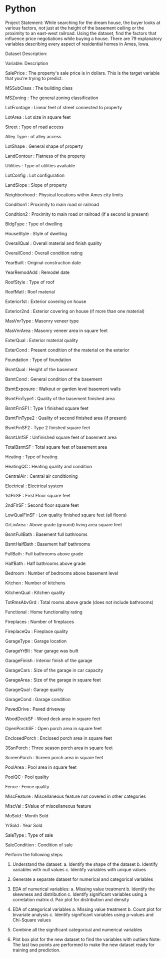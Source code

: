 # Python


Project Statement:
While searching for the dream house, the buyer looks at various factors, not just at the height of the basement ceiling or the proximity to an east-west railroad.
Using the dataset, find the factors that influence price negotiations while buying a house.
There are 79 explanatory variables describing every aspect of residential homes in Ames, Iowa.


Dataset Description:

Variable: 	Description

SalePrice	: The property's sale price is in dollars. This is the target variable that you're trying to predict.

MSSubClass	: The building class

MSZoning	: The general zoning classification

LotFrontage	 : Linear feet of street connected to property

LotArea	: Lot size in square feet

Street	: Type of road access

Alley	Type : of alley access

LotShape	: General shape of property

LandContour : Flatness of the property

Utilities	: Type of utilities available

LotConfig	: Lot configuration

LandSlope	: Slope of property

Neighborhood	: Physical locations within Ames city limits

Condition1	: Proximity to main road or railroad

Condition2	: Proximity to main road or railroad (if a second is present)

BldgType	: Type of dwelling

HouseStyle	: Style of dwelling

OverallQual	: Overall material and finish quality

OverallCond	: Overall condition rating

YearBuilt	: Original construction date

YearRemodAdd	: Remodel date

RoofStyle	: Type of roof

RoofMatl	: Roof material

Exterior1st	: Exterior covering on house

Exterior2nd	: Exterior covering on house (if more than one material)

MasVnrType	: Masonry veneer type

MasVnrArea	: Masonry veneer area in square feet

ExterQual	: Exterior material quality

ExterCond	: Present condition of the material on the exterior

Foundation	: Type of foundation

BsmtQual	: Height of the basement

BsmtCond	: General condition of the basement

BsmtExposure	: Walkout or garden level basement walls

BsmtFinType1	: Quality of the basement finished area

BsmtFinSF1	: Type 1 finished square feet

BsmtFinType2	: Quality of second finished area (if present)

BsmtFinSF2	: Type 2 finished square feet

BsmtUnfSF : Unfinished square feet of basement area

TotalBsmtSF	: Total square feet of basement area

Heating	: Type of heating

HeatingQC	: Heating quality and condition

CentralAir	: Central air conditioning

Electrical	: Electrical system

1stFlrSF	: First Floor square feet

2ndFlrSF	: Second floor square feet

LowQualFinSF	: Low quality finished square feet (all floors)

GrLivArea	: Above grade (ground) living area square feet

BsmtFullBath	: Basement full bathrooms

BsmtHalfBath	: Basement half bathrooms

FullBath	: Full bathrooms above grade

HalfBath	: Half bathrooms above grade

Bedroom	: Number of bedrooms above basement level

Kitchen	: Number of kitchens

KitchenQual :	Kitchen quality

TotRmsAbvGrd	: Total rooms above grade (does not include bathrooms)

Functional	: Home functionality rating

Fireplaces	: Number of fireplaces

FireplaceQu	: Fireplace quality

GarageType	: Garage location

GarageYrBlt	: Year garage was built

GarageFinish	: Interior finish of the garage

GarageCars	: Size of the garage in car capacity

GarageArea	: Size of the garage in square feet

GarageQual	: Garage quality

GarageCond	: Garage condition

PavedDrive	: Paved driveway

WoodDeckSF	: Wood deck area in square feet

OpenPorchSF	: Open porch area in square feet

EnclosedPorch	: Enclosed porch area in square feet

3SsnPorch	: Three season porch area in square feet

ScreenPorch	: Screen porch area in square feet

PoolArea	: Pool area in square feet

PoolQC	: Pool quality

Fence	: Fence quality

MiscFeature	: Miscellaneous feature not covered in other categories

MiscVal	: $Value of miscellaneous feature

MoSold	: Month Sold

YrSold	: Year Sold

SaleType	: Type of sale

SaleCondition	: Condition of sale






Perform the following steps:
1.	Understand the dataset:
a.	Identify the shape of the dataset
b.	Identify variables with null values
c.	Identify variables with unique values

2.	Generate a separate dataset for numerical and categorical variables
3.	EDA of numerical variables:
a.	Missing value treatment
b.	Identify the skewness and distribution
c.	Identify significant variables using a correlation matrix 
d.	Pair plot for distribution and density
4.	EDA of categorical variables
a.	Missing value treatment
b.	Count plot for bivariate analysis
c.	Identify significant variables using p-values and Chi-Square values
5.	Combine all the significant categorical and numerical variables
6.	Plot box plot for the new dataset to find the variables with outliers
Note: The last two points are performed to make the new dataset ready for training and prediction.
